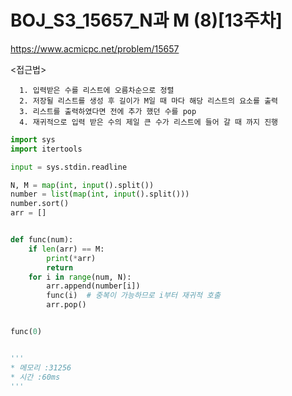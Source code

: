 # BOJ_S3_15657_N과 M (8)[13주차]
https://www.acmicpc.net/problem/15657

<접근법>
``` 
  1. 입력받은 수를 리스트에 오름차순으로 정렬
  2. 저장될 리스트를 생성 후 길이가 M일 때 마다 해당 리스트의 요소를 출력
  3. 리스트를 출력하였다면 전에 추가 했던 수를 pop
  4. 재귀적으로 입력 받은 수의 제일 큰 수가 리스트에 들어 갈 때 까지 진행
```

```python
import sys
import itertools

input = sys.stdin.readline

N, M = map(int, input().split())
number = list(map(int, input().split()))
number.sort()
arr = []


def func(num):
    if len(arr) == M:
        print(*arr)
        return
    for i in range(num, N):
        arr.append(number[i])
        func(i)  # 중복이 가능하므로 i부터 재귀적 호출
        arr.pop()


func(0)


'''
* 메모리 :31256
* 시간 :60ms
'''
```